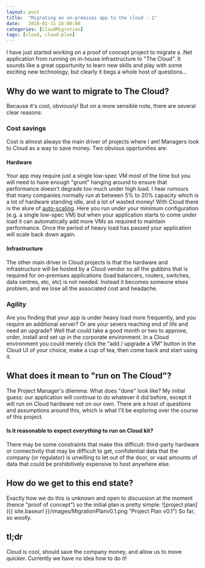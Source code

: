 ```yaml
---
layout: post
title:  "Migrating an on-premises app to the cloud - 1"
date:   2018-01-11 16:00:00
categories: [CloudMigration]
tags: [cloud, cloud-plan]
---
```


I have just started working on a proof of concept project to migrate a .Net application from running on in-house infrastructure to "The Cloud". It sounds like a great opportunity to learn new skills and play with some exciting new technology, but clearly it begs a whole host of questions...

## Why do we want to migrate to The Cloud?
Because it's cool, obviously! But on a more sensible note, there are several clear reasons:
### Cost savings
Cost is almost always the main driver of projects where I am! Managers look to Cloud as a way to save money. Two obvious opprtunities are:
#### Hardware
Your app may require just a single low-spec VM most of the time but you will need to have enough "grunt" hanging around to ensure that performance doesn't degrade too much under high load. I hear rumours that many companies normally run at between 5% to 20% capacity which is a lot of hardware standing idle, and a lot of wasted money!
With Cloud there is the alure of [auto-scaling](https://en.wikipedia.org/wiki/Autoscaling). Here you run under your minimum configuration (e.g. a single low-spec VM) but when your application starts to come under load it can automatically add more VMs as required to maintain performance. Once the period of heavy load has passed your application will scale back down again.
#### Infrastructure
The other main driver in Cloud projects is that the hardware and infrastructure will be hosted by a Cloud vendor so all the gubbins that is required for on-premises applications (load balancers, routers, switches, data centres, etc, etc) is not needed. Instead it becomes someone elses problem, and we lose all the associated cost and headache.

### Agility
Are you finding that your app is under heavy load more frequently, and you require an additional server? Or are your severs reaching end of life and need an upgrade? Well that could take a good month or two to approve, order, install and set up in the corporate environment. In a Cloud environment you could merely click the "add / upgrade a VM" button in the Cloud UI of your choice, make a cup of tea, then come back and start using it.

## What does it mean to "run on The Cloud"?
The Project Manager's dilemma: What does "done" look like? My initial guess: our application will continue to do whatever it did before, except it will run on Cloud hardware not on our own. There are a host of questions and assumptions around this, which is what I'll be exploring over the course of this project.
#### Is it reasonable to expect _everything_ to run on Cloud kit?
There may be some constraints that make this difficult: third-party hardware or connectivity that may be difficult to get, confidential data that the company (or regulator) is unwilling to let out of the door, or vast amounts of data that could be prohibitively expensive to host anywhere else.

## How do we get to this end state?
Exactly how we do this is unknown and open to discussion at the moment (hence "proof of concept") so the initial plan is pretty simple:
![project plan]({{ site.baseurl }}/images/MigrationPlanv0.1.png "Project Plan v0.1")
So far, so woolly.

## tl;dr
Cloud is cool, should save the company money, and allow us to move quicker. Currently we have no idea how to do it!
